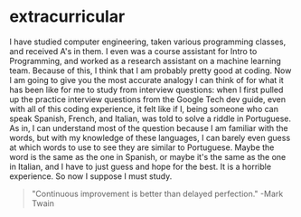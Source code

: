 # extracurricular
I have studied computer engineering, taken various programming classes, and received A's in them. I even was a course assistant for Intro to Programming, and worked as a research assistant on a machine learning team. Because of this, I think that I am probably pretty good at coding. Now I am going to give you the most accurate analogy I can think of for what it has been like for me to study from interview questions: when I first pulled up the practice interview questions from the Google Tech dev guide, even with all of this coding experience, it felt like if I, being someone who can speak Spanish, French, and Italian, was told to solve a riddle in Portuguese. As in, I can understand most of the question because I am familiar with the words, but with my knowledge of these languages, I can barely even guess at which words to use to see they are similar to Portuguese. Maybe the word is the same as the one in Spanish, or maybe it's the same as the one in Italian, and I have to just guess and hope for the best. It is a horrible experience. So now I suppose I must study.
<br>
> "Continuous improvement is better than delayed perfection." -Mark Twain
